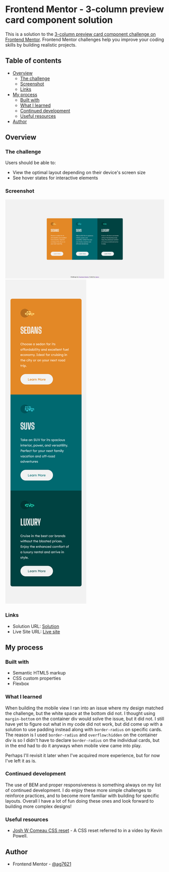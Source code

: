 # Frontend Mentor - 3-column preview card component solution

This is a solution to the [3-column preview card component challenge on Frontend Mentor](https://www.frontendmentor.io/challenges/3column-preview-card-component-pH92eAR2-). Frontend Mentor challenges help you improve your coding skills by building realistic projects. 

## Table of contents

- [Overview](#overview)
  - [The challenge](#the-challenge)
  - [Screenshot](#screenshot)
  - [Links](#links)
- [My process](#my-process)
  - [Built with](#built-with)
  - [What I learned](#what-i-learned)
  - [Continued development](#continued-development)
  - [Useful resources](#useful-resources)
- [Author](#author)

## Overview

### The challenge

Users should be able to:

- View the optimal layout depending on their device's screen size
- See hover states for interactive elements

### Screenshot

![Desktop preview image for 3-column preview card challenge](/images/desktop-preview.png "Desktop preview")
![Mobile preview image for 3-column preview card challenge](/images/mobile-preview.png "Mobile preview")

### Links

- Solution URL: [Solution](https://github.com/ag7621/fem-3-column-preview)
- Live Site URL: [Live site](https://ag7621.github.io/fem-3-column-preview/)

## My process

### Built with

- Semantic HTML5 markup
- CSS custom properties
- Flexbox

### What I learned

When building the mobile view I ran into an issue where my design matched the challenge, but the white space at the bottom did not. I thought using `margin-bottom` on the container div would solve the issue, but it did not. I still have yet to figure out what in my code did not work, but did come up with a solution to use padding instead along with `border-radius` on specific cards. The reason is I used `border-radius` and `overflow:hidden` on the container div is so I didn't have to declare `border-radius` on the individual cards, but in the end had to do it anyways when mobile view came into play.

Perhaps I'll revisit it later when I've acquired more experience, but for now I've left it as is.

### Continued development

The use of BEM and proper responsiveness is something always on my list of continued development. I do enjoy these more simple challenges to reinforce practices, and to become more familiar with building for specific layouts. Overall I have a lot of fun doing these ones and look forward to building more complex designs!

### Useful resources

- [Josh W Comeau CSS reset](https://www.joshwcomeau.com/css/custom-css-reset/) - A CSS reset referred to in a video by Kevin Powell.

## Author

- Frontend Mentor - [@ag7621](https://www.frontendmentor.io/profile/ag7621)